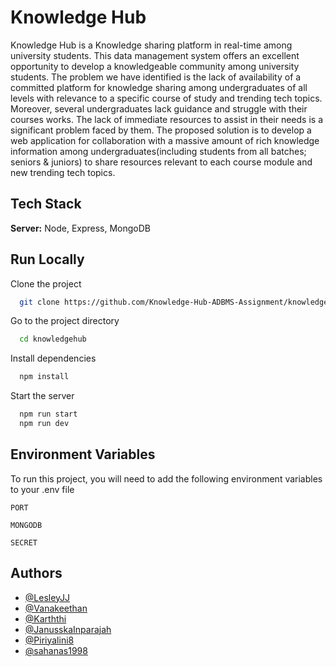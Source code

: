 
# Knowledge Hub

Knowledge Hub is a Knowledge sharing platform in real-time among university students. This data management system offers an excellent opportunity to develop a knowledgeable community among university students. The problem we have identified is the lack of availability of a committed platform for knowledge sharing among undergraduates of all levels with relevance to a specific course of study and trending tech topics. Moreover, several undergraduates lack guidance and struggle with their courses works. The lack of immediate resources to assist in their needs is a significant problem faced by them. The proposed solution is to develop a web application for collaboration with a massive amount of rich knowledge information among undergraduates(including students from all batches; seniors & juniors) to share resources relevant to each course module and new trending tech topics.

## Tech Stack

**Server:** Node, Express, MongoDB

  
## Run Locally

Clone the project

```bash
  git clone https://github.com/Knowledge-Hub-ADBMS-Assignment/knowledgehub.git
```

Go to the project directory

```bash
  cd knowledgehub
```

Install dependencies

```bash
  npm install
```

Start the server

```bash
  npm run start
  npm run dev

```




## Environment Variables

To run this project, you will need to add the following environment variables to your .env file

`PORT`

`MONGODB`

`SECRET`

  
## Authors

- [@LesleyJJ](https://github.com/LesleyJJ)
- [@Vanakeethan](https://github.com/Vanakeethan)
- [@Karththi](https://github.com/Karththi)
- [@JanusskaInparajah](https://github.com/JanusskaInparajah)
- [@Piriyalini8](https://github.com/Piriyalini8)
- [@sahanas1998](https://github.com/sahanas1998)

